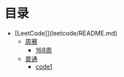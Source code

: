 # 目录

* [LeetCode]](leetcode/README.md)
    * [周赛](leetcode/week/README.md)
        * [168周](leetcode/week/168.md)
    * [普通](leetcode/normal/README.md)
        * [code1](leetcode/normal/code1.md)
